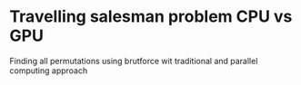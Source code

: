 # Travelling salesman problem CPU vs GPU

Finding all permutations using brutforce wit traditional and parallel computing approach
